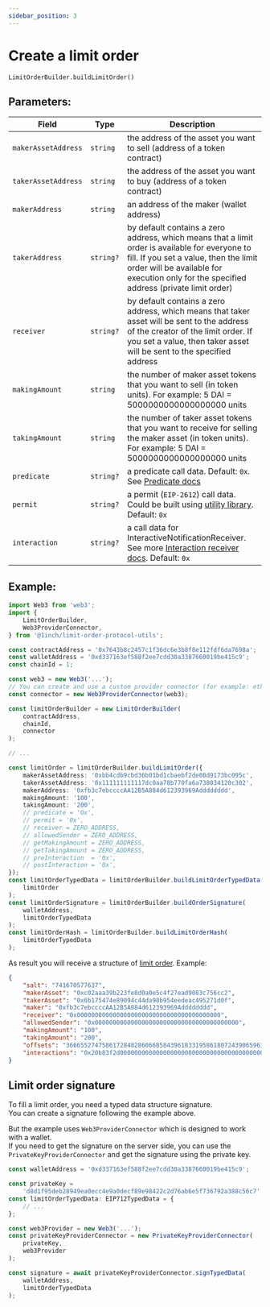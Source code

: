 ```yaml
---
sidebar_position: 3
---
```


# Create a limit order

`LimitOrderBuilder.buildLimitOrder()`

## Parameters:

| Field               | Type      | Description                                                                                                                                                                                    |
| ------------------- | --------- | ---------------------------------------------------------------------------------------------------------------------------------------------------------------------------------------------- |
| `makerAssetAddress` | `string`  | the address of the asset you want to sell (address of a token contract)                                                                                                                        |
| `takerAssetAddress` | `string`  | the address of the asset you want to buy (address of a token contract)                                                                                                                         |
| `makerAddress`      | `string`  | an address of the maker (wallet address)                                                                                                                                                       |
| `takerAddress`      | `string?` | by default contains a zero address, which means that a limit order is available for everyone to fill. If you set a value, then the limit order will be available for execution only for the specified address (private limit order) |
| `receiver`          | `string?` | by default contains a zero address, which means that taker asset will be sent to the address of the creator of the limit order. If you set a value, then taker asset will be sent to the specified address |
| `makingAmount`       | `string`  | the number of maker asset tokens that you want to sell (in token units). For example: 5 DAI = 5000000000000000000 units                                                                       |
| `takingAmount`       | `string`  | the number of taker asset tokens that you want to receive for selling the maker asset (in token units). For example: 5 DAI = 5000000000000000000 units                                        |
| `predicate`         | `string?` | a predicate call data. Default: `0x`. See [Predicate docs](./predicate)                                                                                                                        |
| `permit`            | `string?` | a permit (`EIP-2612`) call data. Could be built using [utility library](https://github.com/1inch/permit-signed-approvals-utils). Default: `0x`                                                 |
| `interaction`       | `string?` | a call data for InteractiveNotificationReceiver. See more [Interaction receiver docs](./interactive-receiver). Default: `0x`                                                                   |

## Example:

```typescript
import Web3 from 'web3';
import {
    LimitOrderBuilder,
    Web3ProviderConnector,
} from '@1inch/limit-order-protocol-utils';

const contractAddress = '0x7643b8c2457c1f36dc6e3b8f8e112fdf6da7698a';
const walletAddress = '0xd337163ef588f2ee7cdd30a3387660019be415c9';
const chainId = 1;

const web3 = new Web3('...');
// You can create and use a custom provider connector (for example: ethers)
const connector = new Web3ProviderConnector(web3);

const limitOrderBuilder = new LimitOrderBuilder(
    contractAddress,
    chainId,
    connector
);

// ...

const limitOrder = limitOrderBuilder.buildLimitOrder({
    makerAssetAddress: '0xbb4cdb9cbd36b01bd1cbaebf2de08d9173bc095c',
    takerAssetAddress: '0x111111111117dc0aa78b770fa6a738034120c302',
    makerAddress: '0xfb3c7ebccccAA12B5A884d612393969Adddddddd',
    makingAmount: '100',
    takingAmount: '200',
    // predicate = '0x',
    // permit = '0x',
    // receiver = ZERO_ADDRESS,
    // allowedSender = ZERO_ADDRESS,
    // getMakingAmount = ZERO_ADDRESS,
    // getTakingAmount = ZERO_ADDRESS,
    // preInteraction  = '0x',
    // postInteraction = '0x',
});
const limitOrderTypedData = limitOrderBuilder.buildLimitOrderTypedData(
    limitOrder
);
const limitOrderSignature = limitOrderBuilder.buildOrderSignature(
    walletAddress,
    limitOrderTypedData
);
const limitOrderHash = limitOrderBuilder.buildLimitOrderHash(
    limitOrderTypedData
);
```

As result you will receive a structure of [limit order](./limit-order-structure). Example:

```json
{
    "salt": "741670577637",
    "makerAsset": "0xc02aaa39b223fe8d0a0e5c4f27ead9083c756cc2",
    "takerAsset": "0x6b175474e89094c44da98b954eedeac495271d0f",
    "maker": "0xfb3c7ebccccAA12B5A884d612393969Adddddddd",
    "receiver": "0x0000000000000000000000000000000000000000",
    "allowedSender": "0x0000000000000000000000000000000000000000",
    "makingAmount": "100",
    "takingAmount": "200",
    "offsets": "3666552747586172848286066858439618331958618072439065963670861217005568",
    "interactions": "0x20b83f2d000000000000000000000000000000000000000000000000000000000000006400000000000000000000000000000000000000000000000000000000000000c87e2d2183000000000000000000000000000000000000000000000000000000000000006400000000000000000000000000000000000000000000000000000000000000c8"
}
```

## Limit order signature

To fill a limit order, you need a typed data structure signature.  
You can create a signature following the example above.

But the example uses `Web3ProviderConnector` which is designed to work with a wallet.  
If you need to get the signature on the server side, you can use the `PrivateKeyProviderConnector` and get the signature using the private key.

```typescript
const walletAddress = '0xd337163ef588f2ee7cdd30a3387660019be415c9';

const privateKey =
    'd8d1f95deb28949ea0ecc4e9a0decf89e98422c2d76ab6e5f736792a388c56c7';
const limitOrderTypedData: EIP712TypedData = {
    // ...
};

const web3Provider = new Web3('...');
const privateKeyProviderConnector = new PrivateKeyProviderConnector(
    privateKey,
    web3Provider
);

const signature = await privateKeyProviderConnector.signTypedData(
    walletAddress,
    limitOrderTypedData
);
```
